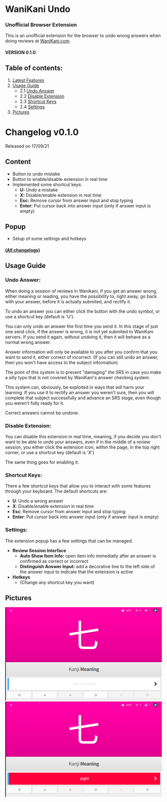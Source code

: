 # WaniKani Undo
### Unofficial Browser Extension

This is an unofficial extension for the browser to undo wrong answers when doing reviews at [WaniKani.com](https://www.wanikani.com/).

#### VERSION 0.1.0

## Table of contents:
1. [Latest Features](#changelog-v010)
2. [Usage Guide](#usage-guide)
	* 2.1 [Undo Answer](#undo-answer)
	* 2.2 [Disable Extension](#disable-extension)
	* 2.3 [Shortcut Keys](#shortcut-keys)
	* 2.4 [Settings](#settings)
3. [Pictures](#pictures)

# Changelog v0.1.0
Released on 17/09/21

## Content
- Button to undo mistake
- Button to enable/disable extension in real time
- Implemented some shortcut keys:
	- **U:** Undo a mistake
	- **X:** Disable/enable extension in real time
	- **Esc:** Remove cursor from answer input and stop typing
	- **Enter:** Put cursor back into answer input (only if answer input is empty)

## Popup
- Setup of some settings and hotkeys

#### [(All changelogs)](CHANGELOG.md)

## Usage Guide
### Undo Answer:
When doing a session of reviews in Wanikani, if you get an answer wrong, either meaning or reading, you have the possibility to, right away, go back with your answer, before it is actually submited, and rectify it.

To undo an answer you can either click the button with the undo symbol, or use a shortcut key (default is 'U').

You can only undo an answer the first time you send it. In this stage of just one send click, if the answer is wrong, it is not yet submited to WaniKani servers. If you send it again, without undoing it, then it will behave as a normal wrong answer.

Answer information will only be available to you after you confirm that you want to send it, either correct of incorrect. (If you can still undo an answer, then you won't have access to the subject information)

The point of this system is to prevent "damaging" the SRS in case you make a silly typo that is not covered by WaniKani's answer checking system.

This system can, obviously, be exploited in ways that will harm your learning. If you use it to rectify an answer you weren't sure, then you will complete that subject successfully and advance an SRS stage, even though you weren't fully ready for it.

Correct answers cannot be undone.

### Disable Extension:
You can disable this extension in real time, meaning, if you decide you don't want to be able to undo your answers, even if in the middle of a review session, you either click the extension icon, within the page, in the top right corner, or use a shortcut key (default is 'X')

The same thing goes for enabling it.

### Shortcut Keys:
There a few shortcut keys that allow you to interact with some features through your keyboard. The default shortcuts are:
- **U**: Undo a wrong answer   
- **X**: Disable/enable extension in real time
- **Esc**: Remove cursor from answer input and stop typing
- **Enter**: Put cursor back into answer input (only if answer input is empty)

### Settings:
The extension popup has a few settings that can be managed.
- **Review Session Interface**
	- **Auto Show Item Info:** open item info immediatly after an answer is confirmed as correct or incorrect
	- **Distinguish Answer Input:** add a decorative line to the left side of the answer input to indicate that the extension is active
- **Hotkeys**
	- (Change any shortcut key you want)

## Pictures
![pic1](images/picture1.jpg)
![pic2](images/picture2.jpg)